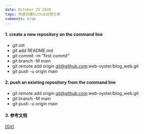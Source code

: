 ```yaml
---
date: October 25 2020
tags: 快速创建Github远程仓库
comments: true
---
```


#### 1. create a new repository on the command line

- git init
- git add README.md
- git commit -m "first commit"
- git branch -M main
- git remote add origin git@github.com:web-oyster/blog_web.git
- git push -u origin main

#### 2. push an existing repository from the command line

- git remote add origin git@github.com:web-oyster/blog_web.git
- git branch -M main
- git push -u origin main

#### 3. 参考文档

[[Git]]()
